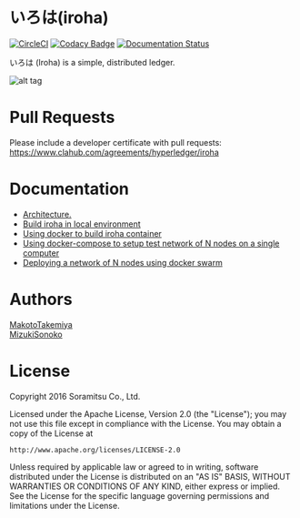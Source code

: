 # いろは(iroha)
[![CircleCI](https://circleci.com/gh/hyperledger/iroha/tree/master.svg?style=svg)](https://circleci.com/gh/hyperledger/iroha/tree/master)
[![Codacy Badge](https://api.codacy.com/project/badge/Grade/fa0f4ce83e584fc4a32b646536dd40eb)](https://www.codacy.com?utm_source=github.com&amp;utm_medium=referral&amp;utm_content=soramitsu/iroha&amp;utm_campaign=Badge_Grade)
[![Documentation Status](https://readthedocs.org/projects/iroha/badge/?version=latest)](http://docs.iroha.tech)

いろは (Iroha) is a simple, distributed ledger.

![alt tag](Iroha_3_sm.png)


# Pull Requests
Please include a developer certificate with pull requests: https://www.clahub.com/agreements/hyperledger/iroha

# Documentation
 - [Architecture.](./docs/architecture.md)
 - [Build iroha in local environment](./docs/how_to_build.rst)
 - [Using docker to build iroha container](./docker/README.md)
 - [Using docker-compose to setup test network of N nodes on a single computer](./docs/docker_compose.md)
 - [Deploying a network of N nodes using docker swarm](./docs/docker_swarm.md)

# Authors

[MakotoTakemiya](https://github.com/takemiyamakoto)  
[MizukiSonoko](https://github.com/MizukiSonoko)

# License

Copyright 2016 Soramitsu Co., Ltd.

Licensed under the Apache License, Version 2.0 (the "License");
you may not use this file except in compliance with the License.
You may obtain a copy of the License at

    http://www.apache.org/licenses/LICENSE-2.0

Unless required by applicable law or agreed to in writing, software
distributed under the License is distributed on an "AS IS" BASIS,
WITHOUT WARRANTIES OR CONDITIONS OF ANY KIND, either express or implied.
See the License for the specific language governing permissions and
limitations under the License.
